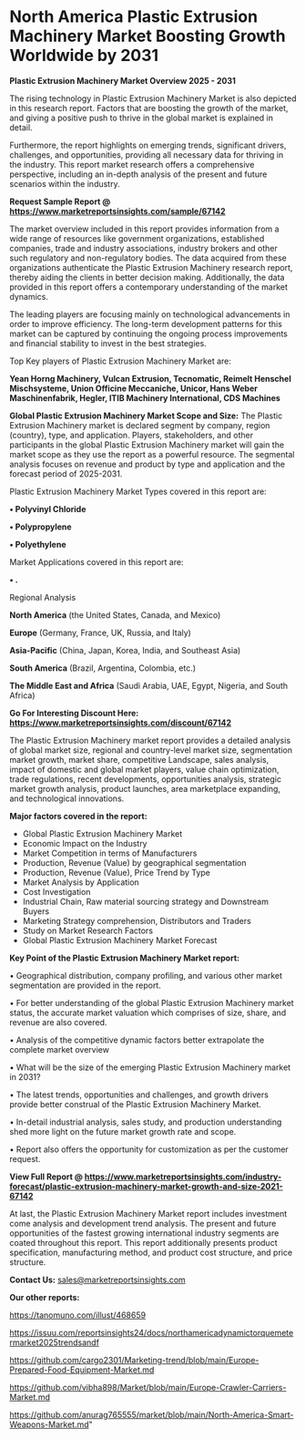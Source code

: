 # North America Plastic Extrusion Machinery Market Boosting Growth Worldwide by 2031

<Strong> Plastic Extrusion Machinery Market Overview 2025 - 2031</strong>

The rising technology in Plastic Extrusion Machinery Market is also depicted in this research report. Factors that are boosting the growth of the market, and giving a positive push to thrive in the global market is explained in detail.

Furthermore, the report highlights on emerging trends, significant drivers, challenges, and opportunities, providing all necessary data for thriving in the industry. This report market research offers a comprehensive perspective, including an in-depth analysis of the present and future scenarios within the industry.

<strong>Request Sample Report @ <a href=https://www.marketreportsinsights.com/sample/67142>https://www.marketreportsinsights.com/sample/67142</a></strong>

The market overview included in this report provides information from a wide range of resources like government organizations, established companies, trade and industry associations, industry brokers and other such regulatory and non-regulatory bodies. The data acquired from these organizations authenticate the Plastic Extrusion Machinery research report, thereby aiding the clients in better decision making. Additionally, the data provided in this report offers a contemporary understanding of the market dynamics.

The leading players are focusing mainly on technological advancements in order to improve efficiency. The long-term development patterns for this market can be captured by continuing the ongoing process improvements and financial stability to invest in the best strategies.

Top Key players of Plastic Extrusion Machinery Market are:

<strong>Yean Horng Machinery, Vulcan Extrusion, Tecnomatic, Reimelt Henschel Mischsysteme, Union Officine Meccaniche, Unicor, Hans Weber Maschinenfabrik, Hegler, ITIB Machinery International, CDS Machines</strong>

<strong><b>Global Plastic Extrusion Machinery Market Scope and Size:</b></strong>
The Plastic Extrusion Machinery market is declared segment by company, region (country), type, and application. Players, stakeholders, and other participants in the global Plastic Extrusion Machinery market will gain the market scope as they use the report as a powerful resource. The segmental analysis focuses on revenue and product by type and application and the forecast period of 2025-2031.

Plastic Extrusion Machinery Market Types covered in this report are:

<strong>• Polyvinyl Chloride

• Polypropylene

• Polyethylene</strong>

Market Applications covered in this report are:

<strong>• .</strong> 

Regional Analysis

<strong>North America</strong> (the United States, Canada, and Mexico)

<strong>Europe</strong> (Germany, France, UK, Russia, and Italy)

<strong>Asia-Pacific</strong> (China, Japan, Korea, India, and Southeast Asia)

<strong>South America</strong> (Brazil, Argentina, Colombia, etc.)

<strong>The Middle East and Africa</strong> (Saudi Arabia, UAE, Egypt, Nigeria, and South Africa)

<strong>Go For Interesting Discount Here: <a href=https://www.marketreportsinsights.com/discount/67142>https://www.marketreportsinsights.com/discount/67142</a></strong>

The Plastic Extrusion Machinery market report provides a detailed analysis of global market size, regional and country-level market size, segmentation market growth, market share, competitive Landscape, sales analysis, impact of domestic and global market players, value chain optimization, trade regulations, recent developments, opportunities analysis, strategic market growth analysis, product launches, area marketplace expanding, and technological innovations.

<strong><b>Major factors covered in the report:</b></strong>
<ul>
  <li>Global Plastic Extrusion Machinery Market </li>
  <li>Economic Impact on the Industry</li>
  <li>Market Competition in terms of Manufacturers</li>
  <li>Production, Revenue (Value) by geographical segmentation</li>
  <li>Production, Revenue (Value), Price Trend by Type</li>
  <li>Market Analysis by Application</li>
  <li>Cost Investigation</li>
  <li>Industrial Chain, Raw material sourcing strategy and Downstream Buyers</li>
  <li>Marketing Strategy comprehension, Distributors and Traders</li>
  <li>Study on Market Research Factors</li>
  <li>Global Plastic Extrusion Machinery Market Forecast</li>
</ul>

<strong><b>Key Point of the Plastic Extrusion Machinery Market report:</b></strong>

• Geographical distribution, company profiling, and various other market segmentation are provided in the report.

• For better understanding of the global Plastic Extrusion Machinery market status, the accurate market valuation which comprises of size, share, and revenue are also covered.

• Analysis of the competitive dynamic factors better extrapolate the complete market overview

• What will be the size of the emerging Plastic Extrusion Machinery market in 2031?

• The latest trends, opportunities and challenges, and growth drivers provide better construal of the Plastic Extrusion Machinery Market.

• In-detail industrial analysis, sales study, and production understanding shed more light on the future market growth rate and scope.

• Report also offers the opportunity for customization as per the customer request.

<strong><b>View Full Report @ <a href=https://www.marketreportsinsights.com/industry-forecast/plastic-extrusion-machinery-market-growth-and-size-2021-67142>https://www.marketreportsinsights.com/industry-forecast/plastic-extrusion-machinery-market-growth-and-size-2021-67142</a></b></strong>


At last, the Plastic Extrusion Machinery Market report includes investment come analysis and development trend analysis. The present and future opportunities of the fastest growing international industry segments are coated throughout this report. This report additionally presents product specification, manufacturing method, and product cost structure, and price structure.

<strong>Contact Us:</strong>
sales@marketreportsinsights.com

<strong>Our other reports:</strong>

<a href=https://tanomuno.com/illust/468659>https://tanomuno.com/illust/468659</a>

<a href=https://issuu.com/reportsinsights24/docs/northamericadynamictorquemetermarket2025trendsandf>https://issuu.com/reportsinsights24/docs/northamericadynamictorquemetermarket2025trendsandf</a>

<a href=https://github.com/cargo2301/Marketing-trend/blob/main/Europe-Prepared-Food-Equipment-Market.md>https://github.com/cargo2301/Marketing-trend/blob/main/Europe-Prepared-Food-Equipment-Market.md</a>

<a href=https://github.com/vibha898/Market/blob/main/Europe-Crawler-Carriers-Market.md>https://github.com/vibha898/Market/blob/main/Europe-Crawler-Carriers-Market.md</a>

<a href=https://github.com/anurag765555/market/blob/main/North-America-Smart-Weapons-Market.md>https://github.com/anurag765555/market/blob/main/North-America-Smart-Weapons-Market.md</a>"
